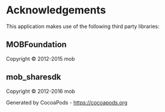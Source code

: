 # Acknowledgements
This application makes use of the following third party libraries:

## MOBFoundation

Copyright © 2012-2015 mob

## mob_sharesdk

Copyright © 2012-2016 mob

Generated by CocoaPods - https://cocoapods.org
